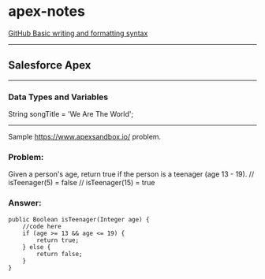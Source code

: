 # apex-notes

[GitHub Basic writing and formatting syntax](
https://docs.github.com/en/get-started/writing-on-github/getting-started-with-writing-and-formatting-on-github/basic-writing-and-formatting-syntax)

---

## Salesforce Apex

---
### Data Types and Variables
String songTitle = 'We Are The World';

---

Sample https://www.apexsandbox.io/ problem.

### Problem:
Given a person's age, return true if the person is a teenager (age 13 - 19).
// isTeenager(5) = false
// isTeenager(15) = true

### Answer:
```apex
public Boolean isTeenager(Integer age) {
    //code here
    if (age >= 13 && age <= 19) {
        return true;
    } else {
        return false;
    }
}
```